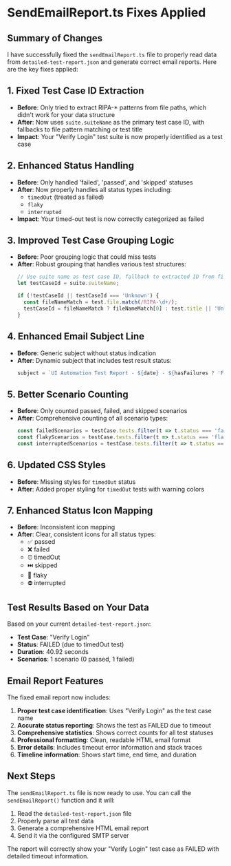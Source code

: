 # SendEmailReport.ts Fixes Applied

## Summary of Changes

I have successfully fixed the `sendEmailReport.ts` file to properly read data from `detailed-test-report.json` and generate correct email reports. Here are the key fixes applied:

## 1. **Fixed Test Case ID Extraction**
- **Before**: Only tried to extract RIPA-* patterns from file paths, which didn't work for your data structure
- **After**: Now uses `suite.suiteName` as the primary test case ID, with fallbacks to file pattern matching or test title
- **Impact**: Your "Verify Login" test suite is now properly identified as a test case

## 2. **Enhanced Status Handling**
- **Before**: Only handled 'failed', 'passed', and 'skipped' statuses
- **After**: Now properly handles all status types including:
  - `timedOut` (treated as failed)
  - `flaky`
  - `interrupted`
- **Impact**: Your timed-out test is now correctly categorized as failed

## 3. **Improved Test Case Grouping Logic**
- **Before**: Poor grouping logic that could miss tests
- **After**: Robust grouping that handles various test structures:
  ```typescript
  // Use suite name as test case ID, fallback to extracted ID from file path
  let testCaseId = suite.suiteName;
  
  if (!testCaseId || testCaseId === 'Unknown') {
    const fileNameMatch = test.file.match(/RIPA-\d+/);
    testCaseId = fileNameMatch ? fileNameMatch[0] : test.title || 'Unknown Test';
  }
  ```

## 4. **Enhanced Email Subject Line**
- **Before**: Generic subject without status indication
- **After**: Dynamic subject that includes test result status:
  ```typescript
  subject = `UI Automation Test Report - ${date} - ${hasFailures ? 'FAILED' : 'PASSED'}`;
  ```

## 5. **Better Scenario Counting**
- **Before**: Only counted passed, failed, and skipped scenarios
- **After**: Comprehensive counting of all scenario types:
  ```typescript
  const failedScenarios = testCase.tests.filter(t => t.status === 'failed' || t.status === 'timedOut').length;
  const flakyScenarios = testCase.tests.filter(t => t.status === 'flaky').length;
  const interruptedScenarios = testCase.tests.filter(t => t.status === 'interrupted').length;
  ```

## 6. **Updated CSS Styles**
- **Before**: Missing styles for `timedOut` status
- **After**: Added proper styling for `timedOut` tests with warning colors

## 7. **Enhanced Status Icon Mapping**
- **Before**: Inconsistent icon mapping
- **After**: Clear, consistent icons for all status types:
  - ✅ passed
  - ❌ failed
  - ⏰ timedOut
  - ⏭️ skipped
  - 🔄 flaky
  - ⛔ interrupted

## Test Results Based on Your Data

Based on your current `detailed-test-report.json`:
- **Test Case**: "Verify Login" 
- **Status**: FAILED (due to timedOut test)
- **Duration**: 40.92 seconds
- **Scenarios**: 1 scenario (0 passed, 1 failed)

## Email Report Features

The fixed email report now includes:
1. **Proper test case identification**: Uses "Verify Login" as the test case name
2. **Accurate status reporting**: Shows the test as FAILED due to timeout
3. **Comprehensive statistics**: Shows correct counts for all test statuses
4. **Professional formatting**: Clean, readable HTML email format
5. **Error details**: Includes timeout error information and stack traces
6. **Timeline information**: Shows start time, end time, and duration

## Next Steps

The `sendEmailReport.ts` file is now ready to use. You can call the `sendEmailReport()` function and it will:
1. Read the `detailed-test-report.json` file
2. Properly parse all test data
3. Generate a comprehensive HTML email report
4. Send it via the configured SMTP server

The report will correctly show your "Verify Login" test case as FAILED with detailed timeout information.